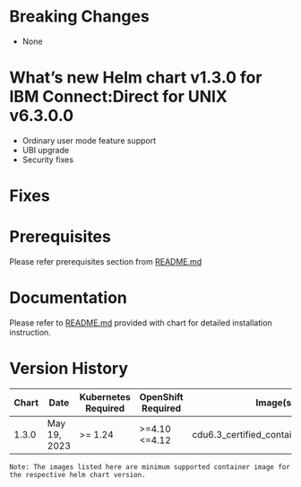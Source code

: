 # Breaking Changes

- None

# What’s new Helm chart v1.3.0 for IBM Connect:Direct for UNIX v6.3.0.0

- Ordinary user mode feature support
- UBI upgrade
- Security fixes

# Fixes

# Prerequisites

Please refer prerequisites section from [README.md](README.md)

# Documentation

Please refer to [README.md](README.md) provided with chart for detailed installation instruction.

# Version History

| Chart | Date         | Kubernetes Required | OpenShift Required       | Image(s) Supported                                    | Details            |
| ----- | ------------ | ------------------- | ------------------------ | ----------------------------------------------------- | ------------------ | 
| 1.3.0 | May 19, 2023 | >= 1.24             | >=4.10 <=4.12            | cdu6.3_certified_container_6.3.0.0:6.3.0.0_ifix000    | C:D Unix 6.3.0.0   |

`Note: The images listed here are minimum supported container image for the respective helm chart version.`

